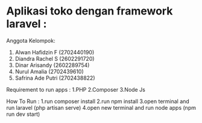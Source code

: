 # Aplikasi toko dengan framework laravel :
 Anggota Kelompok:
1. Alwan Hafidzin F (2702440190)
2. Diandra Rachel S (2602291720)
3. Dinar Arisandy (2602289754)
4. Nurul Amalia (2702439610)
5. Safrina Ade Putri (2702438822)

Requirement to run apps : 
1.PHP
2.Composer
3.Node Js

How To Run :
1.run composer install 
2.run npm install
3.open terminal and run laravel (php artisan serve)
4.open new terminal and run node apps (npm run dev start)
